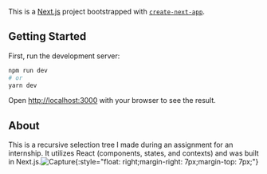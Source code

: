 This is a [Next.js](https://nextjs.org/) project bootstrapped with [`create-next-app`](https://github.com/vercel/next.js/tree/canary/packages/create-next-app).

## Getting Started

First, run the development server:

```bash
npm run dev
# or
yarn dev
```

Open [http://localhost:3000](http://localhost:3000) with your browser to see the result.

## About

This is a recursive selection tree I made during an assignment for an internship. It utilizes React (components, states, and contexts) and was built in Next.js.![Capture](https://user-images.githubusercontent.com/91951395/139058199-cdb8e534-ac5e-429b-ba2f-adc7f8003021.PNG){:style="float: right;margin-right: 7px;margin-top: 7px;"}
